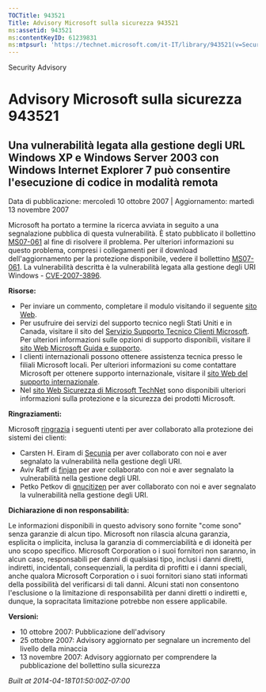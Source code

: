 ```yaml
---
TOCTitle: 943521
Title: Advisory Microsoft sulla sicurezza 943521
ms:assetid: 943521
ms:contentKeyID: 61239831
ms:mtpsurl: 'https://technet.microsoft.com/it-IT/library/943521(v=Security.10)'
---
```


Security Advisory

Advisory Microsoft sulla sicurezza 943521
=========================================

Una vulnerabilità legata alla gestione degli URL Windows XP e Windows Server 2003 con Windows Internet Explorer 7 può consentire l'esecuzione di codice in modalità remota
--------------------------------------------------------------------------------------------------------------------------------------------------------------------------

Data di pubblicazione: mercoledì 10 ottobre 2007 | Aggiornamento: martedì 13 novembre 2007

Microsoft ha portato a termine la ricerca avviata in seguito a una segnalazione pubblica di questa vulnerabilità. È stato pubblicato il bollettino [MS07-061](http://technet.microsoft.com/security/bulletin/ms07-061) al fine di risolvere il problema. Per ulteriori informazioni su questo problema, compresi i collegamenti per il download dell'aggiornamento per la protezione disponibile, vedere il bollettino [MS07-061](http://technet.microsoft.com/security/bulletin/ms07-061). La vulnerabilità descritta è la vulnerabilità legata alla gestione degli URI Windows - [CVE-2007-3896](http://www.cve.mitre.org/cgi-bin/cvename.cgi?name=cve-2007-3896).

**Risorse:**

-   Per inviare un commento, completare il modulo visitando il seguente [sito Web](https://support.microsoft.com/common/survey.aspx?scid=sw;en;1257&amp;showpage=1&amp;ws=technet&amp;sd=tech).
-   Per usufruire dei servizi del supporto tecnico negli Stati Uniti e in Canada, visitare il sito del [Servizio Supporto Tecnico Clienti Microsoft](http://go.microsoft.com/fwlink/?linkid=21131). Per ulteriori informazioni sulle opzioni di supporto disponibili, visitare il [sito Web Microsoft Guida e supporto](http://support.microsoft.com/).
-   I clienti internazionali possono ottenere assistenza tecnica presso le filiali Microsoft locali. Per ulteriori informazioni su come contattare Microsoft per ottenere supporto internazionale, visitare il [sito Web del supporto internazionale](http://go.microsoft.com/fwlink/?linkid=21155).
-   Nel [sito Web Sicurezza di Microsoft TechNet](http://www.microsoft.com/italy/technet/security/default.mspx) sono disponibili ulteriori informazioni sulla protezione e la sicurezza dei prodotti Microsoft.

**Ringraziamenti:**

Microsoft [ringrazia](http://go.microsoft.com/fwlink/?linkid=21127) i seguenti utenti per aver collaborato alla protezione dei sistemi dei clienti:

-   Carsten H. Eiram di [Secunia](http://secunia.com/) per aver collaborato con noi e aver segnalato la vulnerabilità nella gestione degli URI.
-   Aviv Raff di [finjan](http://www.finjan.com/) per aver collaborato con noi e aver segnalato la vulnerabilità nella gestione degli URI.
-   Petko Petkov di [gnucitizen](http://www.gnucitizen.org/) per aver collaborato con noi e aver segnalato la vulnerabilità nella gestione degli URI.

**Dichiarazione di non responsabilità:**

Le informazioni disponibili in questo advisory sono fornite "come sono" senza garanzie di alcun tipo. Microsoft non rilascia alcuna garanzia, esplicita o implicita, inclusa la garanzia di commerciabilità e di idoneità per uno scopo specifico. Microsoft Corporation o i suoi fornitori non saranno, in alcun caso, responsabili per danni di qualsiasi tipo, inclusi i danni diretti, indiretti, incidentali, consequenziali, la perdita di profitti e i danni speciali, anche qualora Microsoft Corporation o i suoi fornitori siano stati informati della possibilità del verificarsi di tali danni. Alcuni stati non consentono l'esclusione o la limitazione di responsabilità per danni diretti o indiretti e, dunque, la sopracitata limitazione potrebbe non essere applicabile.

**Versioni:**

-   10 ottobre 2007: Pubblicazione dell'advisory
-   25 ottobre 2007: Advisory aggiornato per segnalare un incremento del livello della minaccia
-   13 novembre 2007: Advisory aggiornato per comprendere la pubblicazione del bollettino sulla sicurezza

*Built at 2014-04-18T01:50:00Z-07:00*
